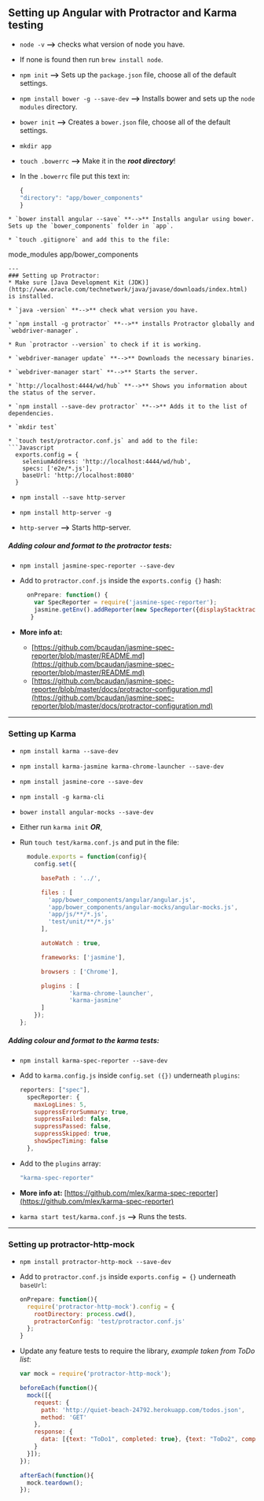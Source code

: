 ## Setting up Angular with Protractor and Karma testing

* `node -v` **-->** checks what version of node you have.  

* If none is found then run `brew install node`.  
* `npm init` **-->** Sets up the `package.json` file, choose all of the default settings.  

* `npm install bower -g --save-dev` **-->** Installs bower and sets up the `node modules` directory.

* `bower init` **-->** Creates a `bower.json` file, choose all of the default settings.  

* `mkdir app`  

* `touch .bowerrc` **-->** Make it in the ***root directory***!  

* In the `.bowerrc` file put this text in:
  ```Javascript
  {
  "directory": "app/bower_components"
  }
```
* `bower install angular --save` **-->** Installs angular using bower. Sets up the `bower_components` folder in `app`.

* `touch .gitignore` and add this to the file:
  ```
  mode_modules
  app/bower_components
  ```
---
### Setting up Protractor:
* Make sure [Java Development Kit (JDK)](http://www.oracle.com/technetwork/java/javase/downloads/index.html) is installed.  

* `java -version` **-->** check what version you have.  

* `npm install -g protractor` **-->** installs Protractor globally and `webdriver-manager`.  

* Run `protractor --version` to check if it is working.  

* `webdriver-manager update` **-->** Downloads the necessary binaries.  

* `webdriver-manager start` **-->** Starts the server.  

* `http://localhost:4444/wd/hub` **-->** Shows you information about the status of the server.  

* `npm install --save-dev protractor` **-->** Adds it to the list of dependencies.

* `mkdir test`  

* `touch test/protractor.conf.js` and add to the file:
  ```Javascript
    exports.config = {
      seleniumAddress: 'http://localhost:4444/wd/hub',
      specs: ['e2e/*.js'],
      baseUrl: 'http://localhost:8080'
    }
  ```

* `npm install --save http-server`  

* `npm install http-server -g`  

* `http-server` **-->** Starts http-server.

##### Adding colour and format to the *protractor* tests:
* `npm install jasmine-spec-reporter --save-dev`

* Add to `protractor.conf.js` inside the `exports.config {}` hash:
  ```Javascript
    onPrepare: function() {
      var SpecReporter = require('jasmine-spec-reporter');
      jasmine.getEnv().addReporter(new SpecReporter({displayStacktrace: 'all'}));
     }
  ```
* **More info at:**
  - [https://github.com/bcaudan/jasmine-spec-reporter/blob/master/README.md](https://github.com/bcaudan/jasmine-spec-reporter/blob/master/README.md)
  - [https://github.com/bcaudan/jasmine-spec-reporter/blob/master/docs/protractor-configuration.md](https://github.com/bcaudan/jasmine-spec-reporter/blob/master/docs/protractor-configuration.md)

---

### Setting up Karma
* `npm install karma --save-dev`  

* `npm install karma-jasmine karma-chrome-launcher --save-dev`  

* `npm install jasmine-core --save-dev`  

* `npm install -g karma-cli`
* `bower install angular-mocks --save-dev`

* Either run `karma init` ***OR***,
* Run `touch test/karma.conf.js` and put in the file:
  ```Javascript
    module.exports = function(config){
      config.set({

        basePath : '../',

        files : [
          'app/bower_components/angular/angular.js',
          'app/bower_components/angular-mocks/angular-mocks.js',
          'app/js/**/*.js',
          'test/unit/**/*.js'
        ],

        autoWatch : true,

        frameworks: ['jasmine'],

        browsers : ['Chrome'],

        plugins : [
                'karma-chrome-launcher',
                'karma-jasmine'
        ]
      });
  };
  ```

##### Adding colour and format to the *karma* tests:
* `npm install karma-spec-reporter --save-dev`

* Add to `karma.config.js` inside `config.set ({})` underneath `plugins`:
    ```Javascript
    reporters: ["spec"],
      specReporter: {
        maxLogLines: 5,         
        suppressErrorSummary: true,  
        suppressFailed: false,  
        suppressPassed: false,  
        suppressSkipped: true,  
        showSpecTiming: false
      },
    ```
* Add to the `plugins` array:
  ```Javascript
  "karma-spec-reporter"
  ```
* **More info at:** [https://github.com/mlex/karma-spec-reporter](https://github.com/mlex/karma-spec-reporter)


* `karma start test/karma.conf.js` **-->** Runs the tests.

---

### Setting up protractor-http-mock
* `npm install protractor-http-mock --save-dev`  

* Add to `protractor.conf.js` inside `exports.config = {}` underneath `baseUrl`:
  ```Javascript
  onPrepare: function(){
    require('protractor-http-mock').config = {
      rootDirectory: process.cwd(),
      protractorConfig: 'test/protractor.conf.js'
    };
  }
  ```

* Update any feature tests to require the library, *example taken from ToDo list*:
  ```Javascript
  var mock = require('protractor-http-mock');

  beforeEach(function(){
    mock([{
      request: {
        path: 'http://quiet-beach-24792.herokuapp.com/todos.json',
        method: 'GET'
      },
      response: {
        data: [{text: "ToDo1", completed: true}, {text: "ToDo2", completed: false}]
      }
    }]);
  });

  afterEach(function(){
    mock.teardown();
  });
  ```

